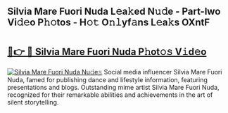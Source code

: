 ## Silvia Mare Fuori Nuda L𝚎a𝚔ed N𝚞𝚍e - Part-lwo Vi𝚍𝚎o P𝚑𝚘tos - H𝚘𝚝 O𝚗𝚕yf𝚊ns L𝚎a𝚔s OXntF

# <h2><a href="http://kf0fyy4.oniu.top/?m=Silvia+Mare+Fuori+Nuda">🔗👉 🔴 Silvia Mare Fuori Nuda P𝚑ot𝚘𝚜 V𝚒d𝚎o</a></h2>

[![Silvia Mare Fuori Nuda Nu𝚍e𝚜](https://i.imgur.com/0qMVB7G.gif)](http://kf0fyy4.oniu.top/?m=Silvia+Mare+Fuori+Nuda)
Social media influencer Silvia Mare Fuori Nuda, famed for publishing dance and lifestyle information, featuring presentations and blogs. Outstanding mime artist Silvia Mare Fuori Nuda, recognized for their remarkable abilities and achievements in the art of silent storytelling.  
